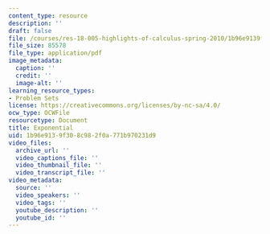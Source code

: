 ```yaml
---
content_type: resource
description: ''
draft: false
file: /courses/res-18-005-highlights-of-calculus-spring-2010/1b96e9139f308c982f0a771b970231d9_MITRES18_05S10_Exponential.pdf
file_size: 85578
file_type: application/pdf
image_metadata:
  caption: ''
  credit: ''
  image-alt: ''
learning_resource_types:
- Problem Sets
license: https://creativecommons.org/licenses/by-nc-sa/4.0/
ocw_type: OCWFile
resourcetype: Document
title: Exponential
uid: 1b96e913-9f30-8c98-2f0a-771b970231d9
video_files:
  archive_url: ''
  video_captions_file: ''
  video_thumbnail_file: ''
  video_transcript_file: ''
video_metadata:
  source: ''
  video_speakers: ''
  video_tags: ''
  youtube_description: ''
  youtube_id: ''
---
```

